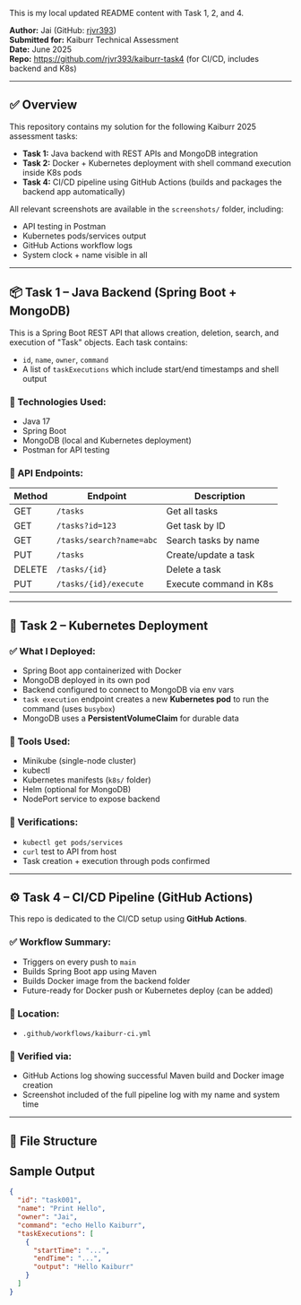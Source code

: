 This is my local updated README content with Task 1, 2, and 4.


**Author:** Jai (GitHub: [rjvr393](https://github.com/rjvr393))  
**Submitted for:** Kaiburr Technical Assessment  
**Date:** June 2025  
**Repo:** https://github.com/rjvr393/kaiburr-task4 (for CI/CD, includes backend and K8s)

---

## ✅ Overview

This repository contains my solution for the following Kaiburr 2025 assessment tasks:

- **Task 1:** Java backend with REST APIs and MongoDB integration
- **Task 2:** Docker + Kubernetes deployment with shell command execution inside K8s pods
- **Task 4:** CI/CD pipeline using GitHub Actions (builds and packages the backend app automatically)

All relevant screenshots are available in the `screenshots/` folder, including:
- API testing in Postman
- Kubernetes pods/services output
- GitHub Actions workflow logs
- System clock + name visible in all

---

## 📦 Task 1 – Java Backend (Spring Boot + MongoDB)

This is a Spring Boot REST API that allows creation, deletion, search, and execution of "Task" objects. Each task contains:

- `id`, `name`, `owner`, `command`
- A list of `taskExecutions` which include start/end timestamps and shell output

### 🔧 Technologies Used:
- Java 17
- Spring Boot
- MongoDB (local and Kubernetes deployment)
- Postman for API testing

### 🔗 API Endpoints:

| Method | Endpoint                  | Description              |
|--------|---------------------------|--------------------------|
| GET    | `/tasks`                  | Get all tasks            |
| GET    | `/tasks?id=123`           | Get task by ID           |
| GET    | `/tasks/search?name=abc`  | Search tasks by name     |
| PUT    | `/tasks`                  | Create/update a task     |
| DELETE | `/tasks/{id}`             | Delete a task            |
| PUT    | `/tasks/{id}/execute`     | Execute command in K8s   |

---

## 🚢 Task 2 – Kubernetes Deployment

### ✅ What I Deployed:
- Spring Boot app containerized with Docker
- MongoDB deployed in its own pod
- Backend configured to connect to MongoDB via env vars
- `task execution` endpoint creates a new **Kubernetes pod** to run the command (uses `busybox`)
- MongoDB uses a **PersistentVolumeClaim** for durable data

### 🔧 Tools Used:
- Minikube (single-node cluster)
- kubectl
- Kubernetes manifests (`k8s/` folder)
- Helm (optional for MongoDB)
- NodePort service to expose backend

### 🧪 Verifications:
- `kubectl get pods/services`
- `curl` test to API from host
- Task creation + execution through pods confirmed

---

## ⚙️ Task 4 – CI/CD Pipeline (GitHub Actions)

This repo is dedicated to the CI/CD setup using **GitHub Actions**.

### ✅ Workflow Summary:
- Triggers on every push to `main`
- Builds Spring Boot app using Maven
- Builds Docker image from the backend folder
- Future-ready for Docker push or Kubernetes deploy (can be added)

### 📂 Location:
- `.github/workflows/kaiburr-ci.yml`

### 🧪 Verified via:
- GitHub Actions log showing successful Maven build and Docker image creation
- Screenshot included of the full pipeline log with my name and system time

---

## 📁 File Structure


## Sample Output

```json
{
  "id": "task001",
  "name": "Print Hello",
  "owner": "Jai",
  "command": "echo Hello Kaiburr",
  "taskExecutions": [
    {
      "startTime": "...",
      "endTime": "...",
      "output": "Hello Kaiburr"
    }
  ]
}
